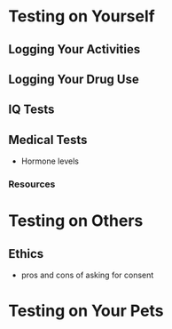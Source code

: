# Testing on Yourself
## Logging Your Activities

## Logging Your Drug Use

## IQ Tests

## Medical Tests
- Hormone levels

### Resources

# Testing on Others
## Ethics
- pros and cons of asking for consent

# Testing on Your Pets